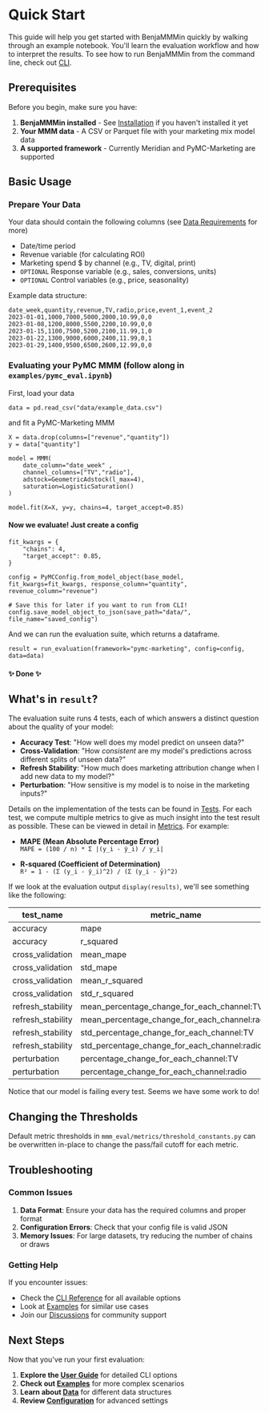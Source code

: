 # Quick Start

This guide will help you get started with BenjaMMMin quickly by walking through an example notebook. You'll learn the evaluation workflow and how to interpret the results. To see how to run BenjaMMMin from the command line, check out [CLI](../user-guide/cli.md).

## Prerequisites

Before you begin, make sure you have:

1. **BenjaMMMin installed** - See [Installation](installation.md) if you haven't installed it yet
2. **Your MMM data** - A CSV or Parquet file with your marketing mix model data
3. **A supported framework** - Currently Meridian and PyMC-Marketing are supported

## Basic Usage

### Prepare Your Data

Your data should contain the following columns (see [Data Requirements](../user-guide/data.md#data-requirements) for more)

* Date/time period
* Revenue variable (for calculating ROI)
* Marketing spend $ by channel (e.g., TV, digital, print)
* `OPTIONAL` Response variable (e.g., sales, conversions, units)
* `OPTIONAL` Control variables (e.g., price, seasonality)

Example data structure:

```csv
date_week,quantity,revenue,TV,radio,price,event_1,event_2
2023-01-01,1000,7000,5000,2000,10.99,0,0
2023-01-08,1200,8000,5500,2200,10.99,0,0
2023-01-15,1100,7500,5200,2100,11.99,1,0
2023-01-22,1300,9000,6000,2400,11.99,0,1
2023-01-29,1400,9500,6500,2600,12.99,0,0
```

### Evaluating your PyMC MMM (follow along in `examples/pymc_eval.ipynb`)
First, load your data
```jupyter
data = pd.read_csv("data/example_data.csv")
```

and fit a PyMC-Marketing MMM
```jupyter
X = data.drop(columns=["revenue","quantity"])
y = data["quantity"]

model = MMM(
    date_column="date_week" ,
    channel_columns=["TV","radio"],
    adstock=GeometricAdstock(l_max=4),
    saturation=LogisticSaturation()
)

model.fit(X=X, y=y, chains=4, target_accept=0.85)
```

#### Now we evaluate! Just create a config
```jupyter
fit_kwargs = { 
    "chains": 4,
    "target_accept": 0.85,
}

config = PyMCConfig.from_model_object(base_model, fit_kwargs=fit_kwargs, response_column="quantity", revenue_column="revenue")

# Save this for later if you want to run from CLI!
config.save_model_object_to_json(save_path="data/", file_name="saved_config")
```

And we can run the evaluation suite, which returns a dataframe.
```jupyter
result = run_evaluation(framework="pymc-marketing", config=config, data=data)
```
#### ✨ Done ✨

## What's in `result`?

The evaluation suite runs 4 tests, each of which answers a distinct question about the quality of your model: 

* **Accuracy Test**: "How well does my model predict on unseen data?"
* **Cross-Validation**: "How *consistent* are my model's predictions across different splits of unseen data?"
* **Refresh Stability**: "How much does marketing attribution change when I add new data to my model?"
* **Perturbation**: "How sensitive is my model is to noise in the marketing inputs?"

Details on the implementation of the tests can be found in [Tests](../user-guide/tests.md). For each test, we compute multiple metrics to give as much insight into the test result as possible. These can be viewed in detail in [Metrics](../user-guide/metrics.md). For example:

* **MAPE (Mean Absolute Percentage Error)**  
  `MAPE = (100 / n) * Σ |(y_i - ŷ_i) / y_i|`

* **R-squared (Coefficient of Determination)**  
  `R² = 1 - (Σ (y_i - ŷ_i)^2) / (Σ (y_i - ȳ)^2)`


If we look at the evaluation output ```display(results)```, we'll see something like the following:

|     test_name     |                  metric_name                  | metric_value | metric_pass |
|-------------------|-----------------------------------------------|--------------|-------------|
| accuracy          | mape                                          | 0.121        | False       |
| accuracy          | r_squared                                     | -0.547       | False       |
| cross_validation  | mean_mape                                     | 0.084        | False       |
| cross_validation  | std_mape                                      | 0.058        | False       |
| cross_validation  | mean_r_squared                                | -7.141       | False       |
| cross_validation  | std_r_squared                                 | 9.686        | False       |
| refresh_stability | mean_percentage_change_for_each_channel:TV    | 0.021        | False       |
| refresh_stability | mean_percentage_change_for_each_channel:radio | 0.369        | False       |
| refresh_stability | std_percentage_change_for_each_channel:TV     | 0.021        | False       |
| refresh_stability | std_percentage_change_for_each_channel:radio  | 0.397        | False       |
| perturbation      | percentage_change_for_each_channel:TV         | 0.005        | False       |
| perturbation      | percentage_change_for_each_channel:radio      | 0.112        | False       |


Notice that our model is failing every test. Seems we have some work to do!

## Changing the Thresholds
Default metric thresholds in `mmm_eval/metrics/threshold_constants.py` can be overwritten in-place to change the pass/fail cutoff for each metric.

## Troubleshooting

### Common Issues

1. **Data Format**: Ensure your data has the required columns and proper format
2. **Configuration Errors**: Check that your config file is valid JSON
3. **Memory Issues**: For large datasets, try reducing the number of chains or draws

### Getting Help

If you encounter issues:

* Check the [CLI Reference](../user-guide/cli.md) for all available options
* Look at [Examples](../examples/basic-usage.md) for similar use cases
* Join our [Discussions](https://github.com/Mutiny-Group/mmm-eval/discussions) for community support

## Next Steps

Now that you've run your first evaluation:

1. **Explore the [User Guide](../user-guide/cli.md)** for detailed CLI options
2. **Check out [Examples](../examples/basic-usage.md)** for more complex scenarios
3. **Learn about [Data](../user-guide/data.md)** for different data structures
4. **Review [Configuration](../getting-started/configuration.md)** for advanced settings